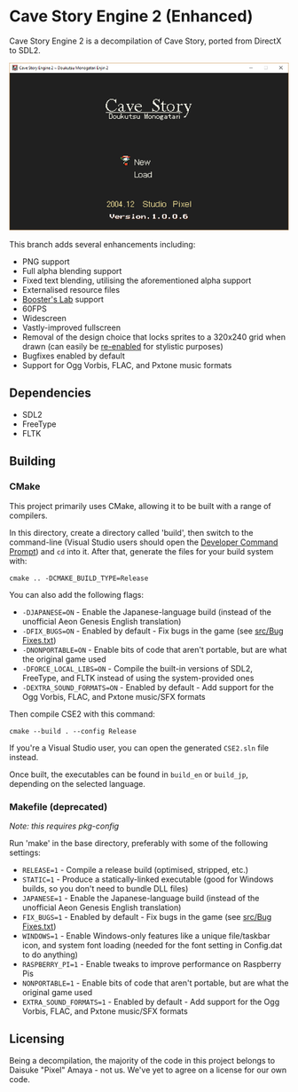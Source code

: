 # Cave Story Engine 2 (Enhanced)

Cave Story Engine 2 is a decompilation of Cave Story, ported from DirectX to SDL2.

![Screenshot](screenshot.png)

This branch adds several enhancements including:
* PNG support
* Full alpha blending support
* Fixed text blending, utilising the aforementioned alpha support
* Externalised resource files
* [Booster's Lab](https://github.com/taedixon/boosters-lab) support
* 60FPS
* Widescreen
* Vastly-improved fullscreen
* Removal of the design choice that locks sprites to a 320x240 grid when drawn (can easily be [re-enabled](src/Draw.cpp#L540) for stylistic purposes)
* Bugfixes enabled by default
* Support for Ogg Vorbis, FLAC, and Pxtone music formats

## Dependencies

* SDL2
* FreeType
* FLTK

## Building

### CMake

This project primarily uses CMake, allowing it to be built with a range of compilers.

In this directory, create a directory called 'build', then switch to the command-line (Visual Studio users should open the [Developer Command Prompt](https://docs.microsoft.com/en-us/dotnet/framework/tools/developer-command-prompt-for-vs)) and `cd` into it. After that, generate the files for your build system with:

```
cmake .. -DCMAKE_BUILD_TYPE=Release
```

You can also add the following flags:
* `-DJAPANESE=ON` - Enable the Japanese-language build (instead of the unofficial Aeon Genesis English translation)
* `-DFIX_BUGS=ON` - Enabled by default - Fix bugs in the game (see [src/Bug Fixes.txt](src/Bug%20Fixes.txt))
* `-DNONPORTABLE=ON` - Enable bits of code that aren't portable, but are what the original game used
* `-DFORCE_LOCAL_LIBS=ON` - Compile the built-in versions of SDL2, FreeType, and FLTK instead of using the system-provided ones
* `-DEXTRA_SOUND_FORMATS=ON` - Enabled by default - Add support for the Ogg Vorbis, FLAC, and Pxtone music/SFX formats

Then compile CSE2 with this command:

```
cmake --build . --config Release
```

If you're a Visual Studio user, you can open the generated `CSE2.sln` file instead.

Once built, the executables can be found in `build_en` or `build_jp`, depending on the selected language.

### Makefile (deprecated)

*Note: this requires pkg-config*

Run 'make' in the base directory, preferably with some of the following settings:

* `RELEASE=1` - Compile a release build (optimised, stripped, etc.)
* `STATIC=1` - Produce a statically-linked executable (good for Windows builds, so you don't need to bundle DLL files)
* `JAPANESE=1` - Enable the Japanese-language build (instead of the unofficial Aeon Genesis English translation)
* `FIX_BUGS=1` - Enabled by default - Fix bugs in the game (see [src/Bug Fixes.txt](src/Bug%20Fixes.txt))
* `WINDOWS=1` - Enable Windows-only features like a unique file/taskbar icon, and system font loading (needed for the font setting in Config.dat to do anything)
* `RASPBERRY_PI=1` - Enable tweaks to improve performance on Raspberry Pis
* `NONPORTABLE=1` - Enable bits of code that aren't portable, but are what the original game used
* `EXTRA_SOUND_FORMATS=1` - Enabled by default - Add support for the Ogg Vorbis, FLAC, and Pxtone music/SFX formats

## Licensing

Being a decompilation, the majority of the code in this project belongs to Daisuke "Pixel" Amaya - not us. We've yet to agree on a license for our own code.
